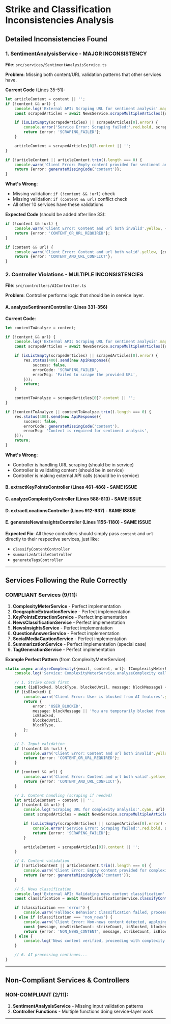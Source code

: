 # Strike and Classification Inconsistencies Analysis

## Detailed Inconsistencies Found

### **1. SentimentAnalysisService - MAJOR INCONSISTENCY**

**File**: `src/services/SentimentAnalysisService.ts`

**Problem**: Missing both content/URL validation patterns that other services have.

**Current Code** (Lines 35-51):

```typescript
let articleContent = content || '';
if (!content && url) {
    console.log('External API: Scraping URL for sentiment analysis'.magenta, {url});
    const scrapedArticles = await NewsService.scrapeMultipleArticles({urls: [url]});

    if (isListEmpty(scrapedArticles) || scrapedArticles[0].error) {
        console.error('Service Error: Scraping failed:'.red.bold, scrapedArticles[0]?.error);
        return {error: 'SCRAPING_FAILED'};
    }

    articleContent = scrapedArticles[0]?.content || '';
}

if (!articleContent || articleContent.trim().length === 0) {
    console.warn('Client Error: Empty content provided for sentiment analysis'.yellow);
    return {error: generateMissingCode('content')};
}
```

**What's Wrong**:

- Missing validation: `if (!content && !url)` check
- Missing validation: `if (content && url)` conflict check
- All other 10 services have these validations

**Expected Code** (should be added after line 33):

```typescript
if (!content && !url) {
    console.warn('Client Error: Content and url both invalid'.yellow, {content, url});
    return {error: 'CONTENT_OR_URL_REQUIRED'};
}

if (content && url) {
    console.warn('Client Error: Content and url both valid'.yellow, {content, url});
    return {error: 'CONTENT_AND_URL_CONFLICT'};
}
```

### **2. Controller Violations - MULTIPLE INCONSISTENCIES**

**File**: `src/controllers/AIController.ts`

**Problem**: Controller performs logic that should be in service layer.

#### **A. analyzeSentimentController** (Lines 331-356)

**Current Code**:

```typescript
let contentToAnalyze = content;

if (!content && url) {
    console.log('External API: Scraping URL for sentiment analysis'.magenta, {url});
    const scrapedArticles = await NewsService.scrapeMultipleArticles({urls: [url]});

    if (isListEmpty(scrapedArticles) || scrapedArticles[0].error) {
        res.status(400).send(new ApiResponse({
            success: false,
            errorCode: 'SCRAPING_FAILED',
            errorMsg: 'Failed to scrape the provided URL',
        }));
        return;
    }

    contentToAnalyze = scrapedArticles[0]?.content || '';
}

if (!contentToAnalyze || contentToAnalyze.trim().length === 0) {
    res.status(400).send(new ApiResponse({
        success: false,
        errorCode: generateMissingCode('content'),
        errorMsg: 'Content is required for sentiment analysis',
    }));
    return;
}
```

**What's Wrong**:

- Controller is handling URL scraping (should be in service)
- Controller is validating content (should be in service)
- Controller is making external API calls (should be in service)

#### **B. extractKeyPointsController** (Lines 461-486) - SAME ISSUE

#### **C. analyzeComplexityController** (Lines 588-613) - SAME ISSUE

#### **D. extractLocationsController** (Lines 912-937) - SAME ISSUE

#### **E. generateNewsInsightsController** (Lines 1155-1180) - SAME ISSUE

**Expected Fix**: All these controllers should simply pass `content` and `url` directly to their respective services, just like:

- `classifyContentController`
- `summarizeArticleController`
- `generateTagsController`

---

## Services Following the Rule Correctly

### **COMPLIANT Services (9/11)**:

1. **ComplexityMeterService** - Perfect implementation
2. **GeographicExtractionService** - Perfect implementation
3. **KeyPointsExtractionService** - Perfect implementation
4. **NewsClassificationService** - Perfect implementation
5. **NewsInsightsService** - Perfect implementation
6. **QuestionAnswerService** - Perfect implementation
7. **SocialMediaCaptionService** - Perfect implementation
8. **SummarizationService** - Perfect implementation (special case)
9. **TagGenerationService** - Perfect implementation

**Example Perfect Pattern** (from ComplexityMeterService):

```typescript
static async analyzeComplexity({email, content, url}: IComplexityMeterParams): Promise<IComplexityMeterResponse> {
    console.log('Service: ComplexityMeterService.analyzeComplexity called'.cyan.italic, {email, content, url});

    // 1. Strike check first
    const {isBlocked, blockType, blockedUntil, message: blockMessage} = await StrikeService.checkUserBlock(email);
    if (isBlocked) {
        console.warn('Client Error: User is blocked from AI features'.yellow, {email, blockType, blockedUntil});
        return {
            error: 'USER_BLOCKED',
            message: blockMessage || 'You are temporarily blocked from using AI features',
            isBlocked,
            blockedUntil,
            blockType,
        };
    }

    // 2. Input validation
    if (!content && !url) {
        console.warn('Client Error: Content and url both invalid'.yellow, {content, url});
        return {error: 'CONTENT_OR_URL_REQUIRED'};
    }

    if (content && url) {
        console.warn('Client Error: Content and url both valid'.yellow, {content, url});
        return {error: 'CONTENT_AND_URL_CONFLICT'};
    }

    // 3. Content handling (scraping if needed)
    let articleContent = content || '';
    if (!content && url) {
        console.log('Scraping URL for complexity analysis:'.cyan, url);
        const scrapedArticles = await NewsService.scrapeMultipleArticles({urls: [url]});

        if (isListEmpty(scrapedArticles) || scrapedArticles[0].error) {
            console.error('Service Error: Scraping failed:'.red.bold, scrapedArticles[0]?.error);
            return {error: 'SCRAPING_FAILED'};
        }

        articleContent = scrapedArticles[0]?.content || '';
    }

    // 4. Content validation
    if (!articleContent || articleContent.trim().length === 0) {
        console.warn('Client Error: Empty content provided for complexity analysis'.yellow);
        return {error: generateMissingCode('content')};
    }

    // 5. News classification
    console.log('External API: Validating news content classification'.magenta);
    const classification = await NewsClassificationService.classifyContent(articleContent);

    if (classification === 'error') {
        console.warn('Fallback Behavior: Classification failed, proceeding anyway'.yellow);
    } else if (classification === 'non_news') {
        console.warn('Client Error: Non-news content detected, applying user strike'.yellow);
        const {message, newStrikeCount: strikeCount, isBlocked, blockedUntil} = await StrikeService.applyStrike(email, 'ai_enhancement', articleContent);
        return {error: 'NON_NEWS_CONTENT', message, strikeCount, isBlocked, blockedUntil};
    } else {
        console.log('News content verified, proceeding with complexity analysis'.bgGreen.bold);
    }

    // 6. AI processing continues...
}
```

---

## Non-Compliant Services & Controllers

### **NON-COMPLIANT (2/11)**:

1. **SentimentAnalysisService** - Missing input validation patterns
2. **Controller Functions** - Multiple functions doing service-layer work

---
